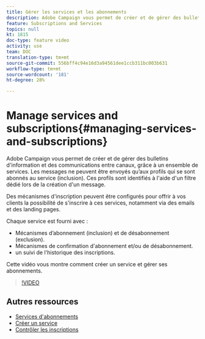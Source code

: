 ```yaml
---
title: Gérer les services et les abonnements
description: Adobe Campaign vous permet de créer et de gérer des bulletins d'information et des communications entre canaux, grâce à un ensemble de services. Cette vidéo vous montre comment créer un service et gérer ses abonnements dans Adobe Campaign Standard (ACS).
feature: Subscriptions and Services
topics: null
kt: 1815
doc-type: feature video
activity: use
team: DOC
translation-type: tm+mt
source-git-commit: 556bff4c94e16d3a94561dee1ccb311bc003b631
workflow-type: tm+mt
source-wordcount: '181'
ht-degree: 28%

---
```



# Manage services and subscriptions{#managing-services-and-subscriptions}

Adobe Campaign vous permet de créer et de gérer des bulletins d&#39;information et des communications entre canaux, grâce à un ensemble de services. Les messages ne peuvent être envoyés qu’aux profils qui se sont abonnés au service (inclusion). Ces profils sont identifiés à l&#39;aide d&#39;un filtre dédié lors de la création d&#39;un message.

Des mécanismes d&#39;inscription peuvent être configurés pour offrir à vos clients la possibilité de s&#39;inscrire à ces services, notamment via des emails et des landing pages.

Chaque service est fourni avec :

* Mécanismes d’abonnement (inclusion) et de désabonnement (exclusion).
* Mécanismes de confirmation d&#39;abonnement et/ou de désabonnement.
* un suivi de l&#39;historique des inscriptions.

Cette vidéo vous montre comment créer un service et gérer ses abonnements.

>[!VIDEO](https://video.tv.adobe.com/v/24673?quality=12)

## Autres ressources

* [Services d&#39;abonnements](https://docs.adobe.com/content/help/en/campaign-standard/using/managing-processes-and-data/data-management-activities/subscription-services.html)
* [Créer un service](https://docs.adobe.com/content/help/en/campaign-standard/using/profiles-and-audiences/managing-subscriptions/creating-a-service.html)
* [Contrôler les inscriptions](https://docs.adobe.com/content/help/en/campaign-standard/using/profiles-and-audiences/managing-subscriptions/monitoring-subscriptions.html)
